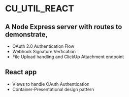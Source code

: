 # CU_UTIL_REACT

## A Node Express server with routes to demonstrate,

- OAuth 2.0 Authentication Flow
- Webhook Signature Verfication
- File Upload handling and ClickUp Attachment endpoint

## React app

- Views to handle OAuth Authentication 
- Container-Presentational design pattern
